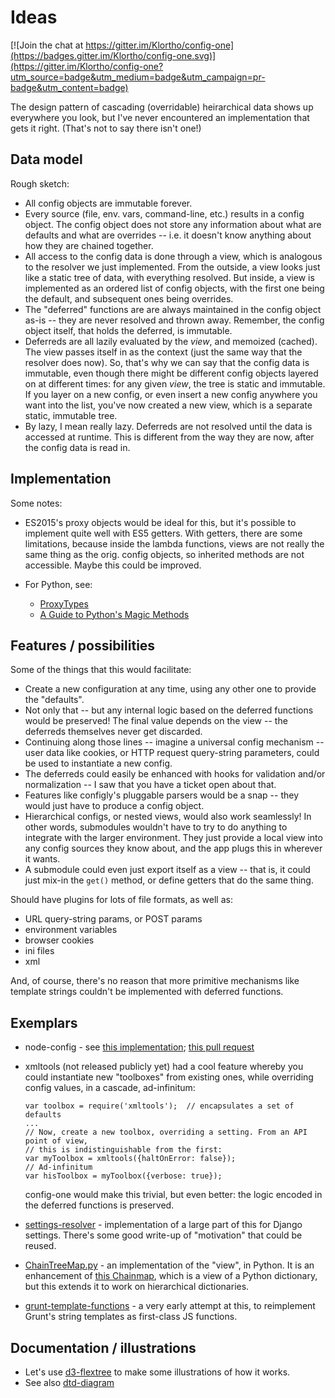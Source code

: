 # Ideas

[![Join the chat at https://gitter.im/Klortho/config-one](https://badges.gitter.im/Klortho/config-one.svg)](https://gitter.im/Klortho/config-one?utm_source=badge&utm_medium=badge&utm_campaign=pr-badge&utm_content=badge)

The design pattern of cascading (overridable) heirarchical data shows up everywhere you look, but I've never encountered an implementation that gets it right. (That's not to say there isn't one!)

## Data model

Rough sketch:

* All config objects are immutable forever.
* Every source (file, env. vars, command-line, etc.) results in a config object. The config object does not store any information about what are defaults and what are overrides -- i.e. it doesn't know anything about how they are chained together.
* All access to the config data is done through a view, which is analogous to the resolver we just implemented. From the outside, a view looks just like a static tree of data, with everything resolved. But inside, a view is implemented as an ordered list of config objects, with the first one being the default, and subsequent ones being overrides.
* The "deferred" functions are are always maintained in the config object as-is -- they are never resolved and thrown away. Remember, the config object itself, that holds the deferred, is immutable.
* Deferreds are all lazily evaluated by the *view*, and memoized (cached). The view passes itself in as the context (just the same way that the resolver does now). So, that's why we can say that the config data is immutable, even though there might be different config objects layered on at different times: for any given *view*, the tree is static and immutable. If you layer on a new config, or even insert a new config anywhere you want into the list, you've now created a new view, which is a separate static, immutable tree.
* By lazy, I mean really lazy. Deferreds are not resolved until the data is accessed at runtime. This is different from the way they are now, after the config data is read in.

## Implementation

Some notes:

* ES2015's proxy objects would be ideal for this, but it's possible to implement quite well with ES5 getters. With getters, there are some limitations, because inside the lambda functions, views are not really the same thing as the orig. config objects, so inherited methods are not accessible. Maybe this could be improved.

* For Python, see:
    * [ProxyTypes](https://pypi.python.org/pypi/ProxyTypes/0.9)
    * [A Guide to Python's Magic Methods](http://www.rafekettler.com/magicmethods.html)

## Features / possibilities

Some of the things that this would facilitate:

* Create a new configuration at any time, using any other one to provide the "defaults".
* Not only that -- but any internal logic based on the deferred functions would be preserved! The final value depends on the view -- the deferreds themselves never get discarded.
* Continuing along those lines -- imagine a universal config mechanism -- user data like cookies, or HTTP request query-string parameters, could be used to instantiate a new config.
* The deferreds could easily be enhanced with hooks for validation and/or normalization -- I saw that you have a ticket open about that.
* Features like configly's pluggable parsers would be a snap -- they would just have to produce a config object.
* Hierarchical configs, or nested views, would also work seamlessly! In other words, submodules wouldn't have to try to do anything to integrate with the larger environment. They just provide a local view into any config sources they know about, and the app plugs this in wherever it wants.
* A submodule could even just export itself as a view -- that is, it could just mix-in the `get()` method, or define getters that do the same thing.

Should have plugins for lots of file formats, as well as:

* URL query-string params, or POST params
* environment variables
* browser cookies
* ini files
* xml

And, of course, there's no reason that more primitive mechanisms like template strings couldn't be implemented with deferred functions.


## Exemplars

* node-config - see [this implementation](https://github.com/Klortho/node-config/blob/resolver/defer.js); [this pull request](https://github.com/lorenwest/node-config/pull/318)

* xmltools (not released publicly yet) had a cool feature whereby you could instantiate new "toolboxes" from existing ones, while overriding config values, in a cascade, ad-infinitum:

    ```
    var toolbox = require('xmltools');  // encapsulates a set of defaults
    ...
    // Now, create a new toolbox, overriding a setting. From an API point of view,
    // this is indistinguishable from the first:
    var myToolbox = xmltools({haltOnError: false});
    // Ad-infinitum
    var hisToolbox = myToolbox({verbose: true});
    ```

  config-one would make this trivial, but even better: the logic encoded in the deferred functions is preserved.

* [settings-resolver](https://github.com/Klortho/settings-resolver) - implementation of a large part of this for Django settings. There's some good write-up of "motivation" that could be reused.

* [ChainTreeMap.py](https://github.com/Klortho/chain-tree-map/blob/master/ChainTreeMap.py) - an implementation of the "view", in Python. It is an enhancement of [this Chainmap](http://code.activestate.com/recipes/305268/), which is a view of a Python dictionary, but this extends it to work on hierarchical dictionaries.

* [grunt-template-functions](https://github.com/Klortho/grunt-template-functions) - a very early attempt at this, to reimplement Grunt's string templates as first-class JS functions.


## Documentation / illustrations

* Let's use [d3-flextree](http://klortho.github.io/d3-flextree/index.html) to make some illustrations of how it works.
* See also [dtd-diagram](http://klortho.github.io/dtd-diagram/)



